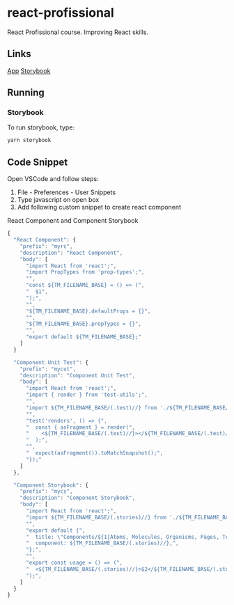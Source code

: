 # react-profissional

React Profissional course. Improving React skills.

## Links

[App](https://react-profissional.vercel.app/)
[Storybook](https://www.chromatic.com/library?appId=5f601b7f82be0d00226cb172)

## Running

### Storybook

To run storybook, type:

```bash
yarn storybook
```

## Code Snippet

Open VSCode and follow steps:

1. File - Preferences - User Snippets
2. Type javascript on open box
3. Add following custom snippet to create react component

React Component and Component Storybook

```javascript
{
  "React Component": {
    "prefix": "myrc",
    "description": "React Component",
    "body": [
      "import React from 'react';",
      "import PropTypes from 'prop-types';",
      "",
      "const ${TM_FILENAME_BASE} = () => (",
      "  $1",
      ");",
      "",
      "${TM_FILENAME_BASE}.defaultProps = {}",
      "",
      "${TM_FILENAME_BASE}.propTypes = {}",
      "",
      "export default ${TM_FILENAME_BASE};"
    ]
  }

  "Component Unit Test": {
    "prefix": "mycut",
    "description": "Component Unit Test",
    "body": [
      "import React from 'react';",
      "import { render } from 'test-utils';",
      "",
      "import ${TM_FILENAME_BASE/(.test)//} from './${TM_FILENAME_BASE/(.test)//}';",
      "",
      "test('renders', () => {",
      "  const { asFragment } = render(",
      "    <${TM_FILENAME_BASE/(.test)//}></${TM_FILENAME_BASE/(.test)//}>",
      "  );",
      "",
      "  expect(asFragment()).toMatchSnapshot();",
      "});"
    ]
  },

  "Component Storybook": {
    "prefix": "mycs",
    "description": "Component Storybook",
    "body": [
      "import React from 'react';",
      "import ${TM_FILENAME_BASE/(.stories)//} from './${TM_FILENAME_BASE/(.stories)//}';",
      "",
      "export default {",
      "  title: \"Components/${1|Atoms, Molecules, Organisms, Pages, Templates|}/${TM_FILENAME_BASE/(.stories)//}\",",
      "  component: ${TM_FILENAME_BASE/(.stories)//},",
      "};",
      "",
      "export const usage = () => (",
      "  <${TM_FILENAME_BASE/(.stories)//}>$2</${TM_FILENAME_BASE/(.stories)//}>",
      ");",
    ]
  }
}
```

